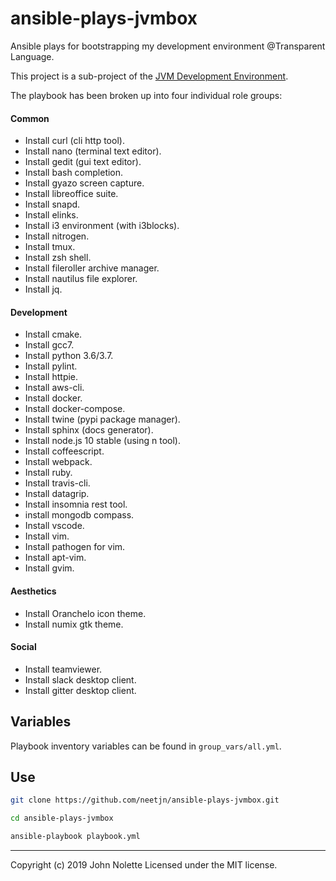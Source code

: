 # ansible-plays-jvmbox

Ansible plays for bootstrapping my development environment @Transparent Language.

This project is a sub-project of the [JVM Development Environment](https://github.com/neetVeritas/jvm-development-environment).

The playbook has been broken up into four individual role groups:

#### Common

* Install curl (cli http tool).
* Install nano (terminal text editor).
* Install gedit (gui text editor).
* Install bash completion.
* Install gyazo screen capture.
* Install libreoffice suite.
* Install snapd.
* Install elinks.
* Install i3 environment (with i3blocks).
* Install nitrogen.
* Install tmux.
* Install zsh shell.
* Install fileroller archive manager.
* Install nautilus file explorer.
* Install jq.

#### Development

* Install cmake.
* Install gcc7.
* Install python 3.6/3.7.
* Install pylint.
* Install httpie.
* Install aws-cli.
* Install docker.
* Install docker-compose.
* Install twine (pypi package manager).
* Install sphinx (docs generator).
* Install node.js 10 stable (using n tool).
* Install coffeescript.
* Install webpack.
* Install ruby.
* Install travis-cli.
* Install datagrip.
* Install insomnia rest tool.
* install mongodb compass.
* Install vscode.
* Install vim.
* Install pathogen for vim.
* Install apt-vim.
* Install gvim.

#### Aesthetics

* Install Oranchelo icon theme.
* Install numix gtk theme.

#### Social

* Install teamviewer.
* Install slack desktop client.
* Install gitter desktop client.

## Variables

Playbook inventory variables can be found in `group_vars/all.yml`.

## Use

```sh
git clone https://github.com/neetjn/ansible-plays-jvmbox.git

cd ansible-plays-jvmbox

ansible-playbook playbook.yml
```

---

Copyright (c) 2019 John Nolette Licensed under the MIT license.
